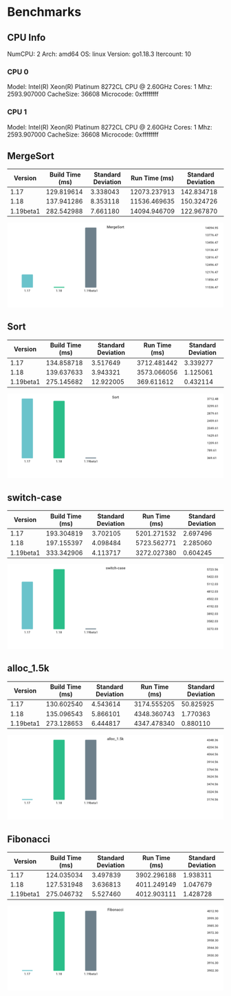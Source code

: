 # Benchmarks

## CPU Info

NumCPU: 2
Arch: amd64
OS: linux
Version: go1.18.3
Itercount: 10
### CPU 0

Model: Intel(R) Xeon(R) Platinum 8272CL CPU @ 2.60GHz
Cores: 1
Mhz: 2593.907000
CacheSize: 36608
Microcode: 0xffffffff

### CPU 1

Model: Intel(R) Xeon(R) Platinum 8272CL CPU @ 2.60GHz
Cores: 1
Mhz: 2593.907000
CacheSize: 36608
Microcode: 0xffffffff

## MergeSort

| Version | Build Time (ms) | Standard Deviation | Run Time (ms) | Standard Deviation |
| ------ | ------ | ------ | ------ | ------ |
| 1.17 | 129.819614 | 3.338043 | 12073.237913 | 142.834718 |
| 1.18 | 137.941286 | 8.353118 | 11536.469635 | 150.324726 |
| 1.19beta1 | 282.542988 | 7.661180 | 14094.946709 | 122.967870 |

![MergeSort](./619024e898d5dcaadcf23d3b2f3a22d86c871a7b76284aafd1eb289200c2e49a.png)

## Sort

| Version | Build Time (ms) | Standard Deviation | Run Time (ms) | Standard Deviation |
| ------ | ------ | ------ | ------ | ------ |
| 1.17 | 134.858718 | 3.517649 | 3712.481442 | 3.339277 |
| 1.18 | 139.637633 | 3.943321 | 3573.066056 | 1.125061 |
| 1.19beta1 | 275.145682 | 12.922005 | 369.611612 | 0.432114 |

![Sort](./bec69036aa27e7fab7d44cad3909477b76631c39ba46fd7841ea71aae7e5a735.png)

## switch-case

| Version | Build Time (ms) | Standard Deviation | Run Time (ms) | Standard Deviation |
| ------ | ------ | ------ | ------ | ------ |
| 1.17 | 193.304819 | 3.702105 | 5201.271532 | 2.697496 |
| 1.18 | 197.155397 | 4.098484 | 5723.562771 | 2.285060 |
| 1.19beta1 | 333.342906 | 4.113717 | 3272.027380 | 0.604245 |

![switch-case](./1af1469d75e77ed39c58041d45b37b329137876f59fb4c03529ebb65c78b40aa.png)

## alloc_1.5k

| Version | Build Time (ms) | Standard Deviation | Run Time (ms) | Standard Deviation |
| ------ | ------ | ------ | ------ | ------ |
| 1.17 | 130.602540 | 4.543614 | 3174.555205 | 50.825925 |
| 1.18 | 135.096543 | 5.866101 | 4348.360743 | 1.770363 |
| 1.19beta1 | 273.128653 | 6.444817 | 4347.478340 | 0.880110 |

![alloc_1.5k](./78691b2f49e91d20e4fc03ba30be4e2828c5acd9ddd58fbf8d3e5b21bed97b8d.png)

## Fibonacci

| Version | Build Time (ms) | Standard Deviation | Run Time (ms) | Standard Deviation |
| ------ | ------ | ------ | ------ | ------ |
| 1.17 | 124.035034 | 3.497839 | 3902.296188 | 1.938311 |
| 1.18 | 127.531948 | 3.636813 | 4011.249149 | 1.047679 |
| 1.19beta1 | 275.046732 | 5.527460 | 4012.903111 | 1.428728 |

![Fibonacci](./016be0f0bc3aacaadb309d0adc2b1024980e3775065236c79ab0d186380b4f83.png)

